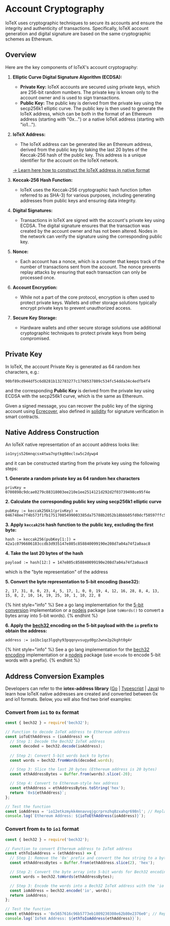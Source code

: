 # Account Cryptography

IoTeX uses cryptographic techniques to secure its accounts and ensure the integrity and authenticity of transactions. Specifically, IoTeX account generation and digital signature are based on the same cryptographic schemes as Ethereum.

## Overview

Here are the key components of IoTeX's account cryptography:

1. **Elliptic Curve Digital Signature Algorithm (ECDSA):**
   * **Private Key:** IoTeX accounts are secured using private keys, which are 256-bit random numbers. The private key is known only to the account owner and is used to sign transactions.
   * **Public Key:** The public key is derived from the private key using the secp256k1 elliptic curve. The public key is then used to generate the IoTeX address, which can be both in the format of an Ethereum address (starting with "0x...") or a native IoTeX address (starting with "io1...").
2.  **IoTeX Address:**

    * The IoTeX address can be generated like an Ethereum address, derived from the public key by taking the last 20 bytes of the Keccak-256 hash of the public key. This address is a unique identifier for the account on the IoTeX network.

    [-> Learn here how to construct the IoTeX address in native format](account-cryptography.md#address-construction)
3. **Keccak-256 Hash Function:**
   * IoTeX uses the Keccak-256 cryptographic hash function (often referred to as SHA-3) for various purposes, including generating addresses from public keys and ensuring data integrity.
4. **Digital Signatures:**
   * Transactions in IoTeX are signed with the account's private key using ECDSA. The digital signature ensures that the transaction was created by the account owner and has not been altered. Nodes in the network can verify the signature using the corresponding public key.
5. **Nonce:**
   * Each account has a nonce, which is a counter that keeps track of the number of transactions sent from the account. The nonce prevents replay attacks by ensuring that each transaction can only be processed once.
6. **Account Encryption:**
   * While not a part of the core protocol, encryption is often used to protect private keys. Wallets and other storage solutions typically encrypt private keys to prevent unauthorized access.
7. **Secure Key Storage:**
   * Hardware wallets and other secure storage solutions use additional cryptographic techniques to protect private keys from being compromised.

## Private Key <a href="#private-key" id="private-key"></a>

In IoTeX, the account Private Key is generated as 64 random hex characters, e.g.:

```
90bf89cd944df5c6d8281b132783277c1760537809c534fc54dda34c4edfb4f4
```

and the corresponding **Public Key** is derived from the private key using ECDSA with the secp256k1 curve, which is the same as Ethereum.

Given a signed message, you can recover the public key of the signing account using [Ecrecover](https://github.com/ethereum/go-ethereum/blob/master/crypto/signature\_cgo.go#L36), also defined in [solidity](https://docs.soliditylang.org/en/latest/solidity-by-example.html?highlight=ecrecover#recovering-the-message-signer-in-solidity) for signature verification in smart contracts.

## Native Address Construction <a href="#address-construction" id="address-construction"></a>

An IoTeX native representation of an account address looks like:

```
io1nyjs526mnqcsx4twa7nptkg08eclsw5c2dywp4
```

and it can be constructed starting from the private key using the following steps:

**1. Generate a random private key as 64 random hex characters**

```
privKey =
0700898c9dcae0279c88318003ee210e1ee2514121d292d2f03739498ce95f4e
```

**2. Calculate the corresponding public key using secp256k1 elliptic curve**

```
pubKey := keccak256k1(privKey) = 046748ee7f4b573f1fb17517005499003385da75788b2052b18bbb05fd0dcf50597ffc54a22a02ca7343ed2654212022c1f4a0c3755dbdb81a2e70c7c0805520dc
```

**3. Apply `keccak256` hash function to the public key, excluding the first byte:**

```
hash := keccak256(pubKey[1:]) = 42a1c0796606183ccdb3d935147e805c858840099190e208d7a04a74f2a0aac8
```

**4. Take the last 20 bytes of the hash**

```
payload := hash[12:] = 147e805c858840099190e208d7a04a74f2a0aac8
```

which is the "byte representation" of the address

**5. Convert the byte representation to 5-bit encoding (base32):**

```
2, 17, 31, 8, 0, 23, 4, 5, 17, 1, 0, 0, 19, 4, 12, 16, 28, 8, 4, 13, 15, 8, 2, 10, 14, 19, 25, 10, 1, 10, 22, 8
```

{% hint style="info" %}
See a go lang implementation for the [5-bit conversion](https://github.com/iotexproject/iotex-address/blob/b07b71fc7866257680b75f1ab9c79c95dc6d255b/address/bech32/bech32.go#L141) implementation or a [nodejs](https://www.npmjs.com/package/bech32) package (use `toWords()` to convert a bytes array into 5-bit words).
{% endhint %}

**6. Apply the** [**bech32** ](https://github.com/bitcoin/bips/blob/master/bip-0173.mediawiki)**encoding on the 5-bit payload with the `io` prefix to obtain the address:**

```
address := io1bc1qz3lgqhy93pqqnyvsugyd0gz2wne2p2kght0g4r
```

{% hint style="info" %}
See a go lang implementation for the [bech32 encoding](https://github.com/iotexproject/iotex-address/blob/b07b71fc7866257680b75f1ab9c79c95dc6d255b/address/bech32/bech32.go#L97) implementation or a [nodejs](https://www.npmjs.com/package/bech32) package (use `encode` to encode 5-bit words with a prefix).
{% endhint %}

## Address Conversion Examples

Developers can refer to the **iotex-address library** ([Go](https://github.com/iotexproject/iotex-address) | [Typescript](https://github.com/iotexproject/iotex-address-ts) | [Java](https://github.com/iotexproject/iotex-address-java))  to learn how IoTeX native addresses are created and converted between 0x and io1 formats. Below, you will also find two brief examples:

### Convert from `io1` to `0x` format

```javascript
const { bech32 } = require('bech32');

// Function to decode IoTeX address to Ethereum address
const ioToEthAddress = (ioAddress) => {
  // Step 1: Decode the Bech32 IoTeX address
  const decoded = bech32.decode(ioAddress);
  
  // Step 2: Convert 5-bit words back to bytes
  const words = bech32.fromWords(decoded.words);

  // Step 3: Slice the last 20 bytes (Ethereum address is 20 bytes)
  const ethAddressBytes = Buffer.from(words).slice(-20);

  // Step 4: Convert to Ethereum-style hex address
  const ethAddress = ethAddressBytes.toString('hex');
  return `0x${ethAddress}`;
};

// Test the function
const ioAddress = 'io12etkzmykk4mnavvqjgcrprnzhq8zxahqr698nl'; // Replace with IoTeX address
console.log(`Ethereum Address: ${ioToEthAddress(ioAddress)}`);
```

### Convert from `0x` to `io1` format

```javascript
const { bech32 } = require('bech32');

// Function to convert Ethereum address to IoTeX address
const ethToIoAddress = (ethAddress) => {
  // Step 1: Remove the '0x' prefix and convert the hex string to a byte array
  const ethAddressBytes = Buffer.from(ethAddress.slice(2), 'hex');

  // Step 2: Convert the byte array into 5-bit words for Bech32 encoding
  const words = bech32.toWords(ethAddressBytes);

  // Step 3: Encode the words into a Bech32 IoTeX address with the 'io' prefix
  const ioAddress = bech32.encode('io', words);
  return ioAddress;
};

// Test the function
const ethAddress = '0x5657616c96b5773eb1809230308e62b80e2376e0'; // Replace with your Ethereum address
console.log(`IoTeX Address: ${ethToIoAddress(ethAddress)}`);
```

